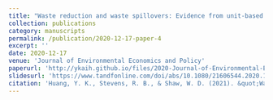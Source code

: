 ```yaml
---
title: "Waste reduction and waste spillovers: Evidence from unit-based pricing of municipal solid waste in Taiwan"
collection: publications
category: manuscripts
permalink: /publication/2020-12-17-paper-4
excerpt: ''
date: 2020-12-17
venue: 'Journal of Environmental Economics and Policy'
paperurl: 'http://ykaih.github.io/files/2020-Journal-of-Environmental-Economics-and-Policy.pdf'
slidesurl: 'https://www.tandfonline.com/doi/abs/10.1080/21606544.2020.1844064'
citation: 'Huang, Y. K., Stevens, R. B., & Shaw, W. D. (2021). &quot;Waste reduction and waste spillovers: Evidence from unit-based pricing of municipal solid waste in Taiwan.&quot; <i>Journal of Environmental Economics and Policy</i>. 10(3), 223-242.'
---
```

